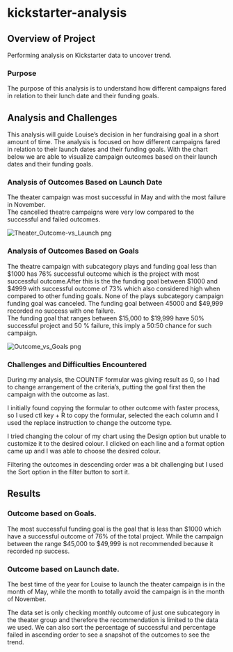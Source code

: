 # kickstarter-analysis

## Overview of Project
Performing analysis on Kickstarter data to uncover trend.

### Purpose
The purpose of this analysis is to understand how different campaigns fared in relation to their lunch date and their funding goals.

## Analysis and Challenges
This analysis will guide Louise’s decision in her fundraising goal in a short amount of time. The analysis is focused on how different campaigns fared in relation to their launch dates and their funding goals. With the chart below we are able to visualize campaign outcomes based on their launch dates and their funding goals. 

	
### Analysis of Outcomes Based on Launch Date
The theater campaign was most successful in May and with the most failure in November.	
The cancelled theatre campaigns were very low compared to the successful and failed outcomes.	

![Theater_Outcome-vs_Launch png](https://user-images.githubusercontent.com/104603037/167565420-ecf0aefe-fb18-42b1-b146-131f4ccd8667.png)

### Analysis of Outcomes Based on Goals
The theatre campaign with subcategory plays and funding goal less than $1000 has 76% successful outcome which is the project with most successful outcome.After this is the the funding goal between $1000 and $4999 with successful outcome of 73% which also considered high when compared to other funding goals.
None of the plays subcategory campaign funding goal was canceled.
The funding goal between 45000 and $49,999 recorded no success with one failure.	
The funding goal that ranges between $15,000 to $19,999 have 50% successful project and 50 % failure, this imply a 50:50 chance for such campaign.

![Outcome_vs_Goals png](https://user-images.githubusercontent.com/104603037/167565194-546bf2c7-7cb8-44b0-8cc7-953586eddf26.png)

### Challenges and Difficulties Encountered
During my analysis, the COUNTIF formular was giving result as 0, so I had to change arrangement of the criteria’s, putting the goal first then the campaign with the outcome as last.

I initially found copying the formular to other outcome with faster process, so I used ctl key + R to copy the formular, selected the each column and I used the replace instruction to change the outcome type.

I tried changing the colour of my chart using the Design option but unable to customize it to the desired colour. I clicked on each line and a format option came up and I was able to choose the desired colour.

Filtering the outcomes in descending order was a bit challenging but I used the Sort option in the filter button to sort it.
	


## Results

### Outcome based on Goals.  	
The most successful funding goal is the goal that is less than $1000 which have a successful outcome of 76% of the total project. While the campaign between the range $45,000 to $49,999 is not recommended because it recorded np success.

### Outcome based on Launch date.
The best time of the year for Louise to launch the theater campaign is in the month of May, while the month to totally avoid the campaign is in the month of November.

The data set is only checking monthly outcome of just one subcategory in the theater group and therefore the recommendation is limited to the data we used.	
We can also sort the percentage of successful and percentage failed in ascending order to see a snapshot of the outcomes to see the trend.

